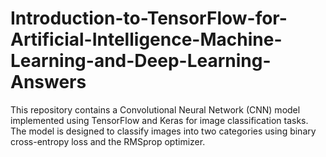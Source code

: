 # Introduction-to-TensorFlow-for-Artificial-Intelligence-Machine-Learning-and-Deep-Learning-Answers

This repository contains a Convolutional Neural Network (CNN) model implemented using TensorFlow and Keras for image classification tasks. The model is designed to classify images into two categories using binary cross-entropy loss and the RMSprop optimizer.

